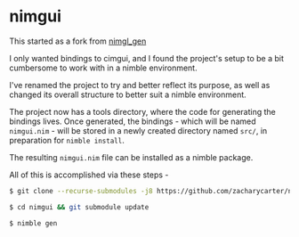 # nimgui

This started as a fork from [nimgl_gen](https://github.com/lmariscal/nimgl_gen)

I only wanted bindings to cimgui, and I found the project's setup to be a bit cumbersome to work with in a nimble environment.

I've renamed the project to try and better reflect its purpose, as well as changed its overall structure to better suit a nimble environment.

The project now has a tools directory, where the code for generating the bindings lives. Once generated, the bindings - which will be named `nimgui.nim` - will be stored in a newly created directory named `src/`, in preparation for `nimble install`.

The resulting `nimgui.nim` file can be installed as a nimble package.

All of this is accomplished via these steps - 

```bash
$ git clone --recurse-submodules -j8 https://github.com/zacharycarter/nimgui.git

$ cd nimgui && git submodule update

$ nimble gen
```
